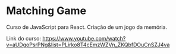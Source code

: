 # Matching Game

Curso de JavaScript para React.
Criação de um jogo da memória.

Link do curso: https://www.youtube.com/watch?v=aUDgoPsrPNg&list=PLirko8T4cEmzWZVn_ZKQbfDOuCnSZJ4va
